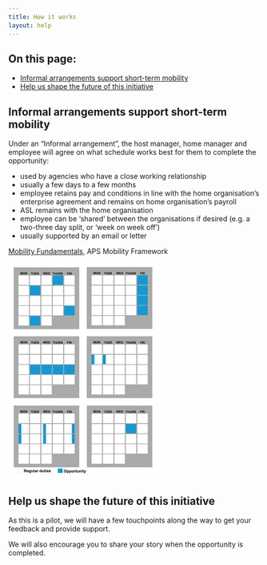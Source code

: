 ```yaml
---
title: How it works
layout: help
---
```


<nav class="au-inpage-nav-links" aria-label="in page navigation">
  <h2 class="au-inpage-nav-links__heading">On this page:</h2>
  <ul class="au-link-list">
    <li><a href="#Informal-arrangements-support-short-term-mobility">Informal arrangements support short-term mobility</a></li>
    <li><a href="#Help-us-shape-the-future-of-this-initiative">Help us shape the future of this initiative</a></li>
  </ul>
</nav>

## <span name="Informal-arrangements-support-short-term-mobility">Informal arrangements support short-term mobility</span>

Under an “Informal arrangement”, the host manager, home manager and employee will agree on what schedule works best for them to complete the opportunity:

- used by agencies who have a close working relationship
- usually a few days to a few months
- employee retains pay and conditions in line with the home organisation’s enterprise agreement and remains on home organisation’s payroll
- ASL remains with the home organisation
- employee can be ‘shared’ between the organisations if desired (e.g. a two-three day split, or ‘week on week off’)
- usually supported by an email or letter

<a href="https://www.apsc.gov.au/initiatives-and-programs/aps-mobility-framework/mobility-fundamentals" target="_blank" rel="external noreferrer">Mobility Fundamentals,</a> APS Mobility Framework

![An image of six calendars showing different ways of chunking down work over the course of a month. For example, an employee may continue their regular duties most days and work every Friday on the oneAPS Opportunity. Or they may work a couple of hours on the oneAPS Opportunity one selected days.](https://github.com/govau/oneAPS-website/blob/master/Calendar.jpg) 

## <span name="Help-us-shape-the-future-of-this-initiative">Help us shape the future of this initiative</span> 

As this is a pilot, we will have a few touchpoints along the way to get your feedback and provide support. 

We will also encourage you to share your story when the opportunity is completed.
